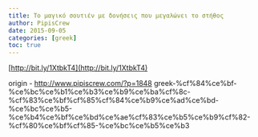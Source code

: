 ```yaml
---
title: Το μαγικό σουτιέν με δονήσεις που μεγαλώνει το στήθος
author: PipisCrew
date: 2015-09-05
categories: [greek]
toc: true
---
```


[http://bit.ly/1XtbkT4](http://bit.ly/1XtbkT4)

origin - http://www.pipiscrew.com/?p=1848 greek-%cf%84%ce%bf-%ce%bc%ce%b1%ce%b3%ce%b9%ce%ba%cf%8c-%cf%83%ce%bf%cf%85%cf%84%ce%b9%ce%ad%ce%bd-%ce%bc%ce%b5-%ce%b4%ce%bf%ce%bd%ce%ae%cf%83%ce%b5%ce%b9%cf%82-%cf%80%ce%bf%cf%85-%ce%bc%ce%b5%ce%b3